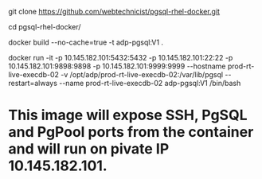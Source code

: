 git clone https://github.com/webtechnicist/pgsql-rhel-docker.git

cd pgsql-rhel-docker/

docker build --no-cache=true -t adp-pgsql:V1 .

docker run -it -p 10.145.182.101:5432:5432 -p 10.145.182.101:22:22 -p 10.145.182.101:9898:9898 -p 10.145.182.101:9999:9999 --hostname prod-rt-live-execdb-02 -v /opt/adp/prod-rt-live-execdb-02:/var/lib/pgsql --restart=always  --name prod-rt-live-execdb-02 adp-pgsql:V1 /bin/bash

# This image will expose SSH, PgSQL and PgPool ports from  the container and will run on pivate IP 10.145.182.101.
